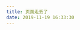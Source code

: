 ```yaml
---
title: 页面走丢了
date: 2019-11-19 16:33:30
---
```

<!DOCTYPE html>
<html>
    <body>
         <script charset="utf-8" type="text/javascript" src="//qzonestyle.gtimg.cn/qzone/hybrid/app/404/search_children.js" homePageName="返回首页" homePageUrl="https://blog.matthewdev.tech"></script>
	</body>
</html>